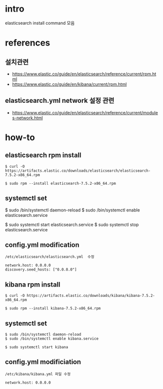 # intro 

elasticsearch install command 모음 

# references

## 설치관련
- https://www.elastic.co/guide/en/elasticsearch/reference/current/rpm.html
- https://www.elastic.co/guide/en/kibana/current/rpm.html

## elasticsearch.yml network 설정 관련 
- https://www.elastic.co/guide/en/elasticsearch/reference/current/modules-network.html

# how-to 
## elasticsearch rpm install
```
$ curl -O https://artifacts.elastic.co/downloads/elasticsearch/elasticsearch-7.5.2-x86_64.rpm

$ sudo rpm --install elasticsearch-7.5.2-x86_64.rpm
```
## systemctl set

$ sudo /bin/systemctl daemon-reload
$ sudo /bin/systemctl enable elasticsearch.service

$ sudo systemctl start elasticsearch.service
$ sudo systemctl stop elasticsearch.service

## config.yml modification 

```
/etc/elasticsearch/elasticsearch.yml  수정 

network.host: 0.0.0.0
discovery.seed_hosts: ["0.0.0.0"]
```

## kibana rpm install
```
$ curl -O https://artifacts.elastic.co/downloads/kibana/kibana-7.5.2-x86_64.rpm

$ sudo rpm --install kibana-7.5.2-x86_64.rpm
```

## systemctl set
```
$ sudo /bin/systemctl daemon-reload
$ sudo /bin/systemctl enable kibana.service

$ sudo systemctl start kibana 
```

## config.yml modificiation 
```
/etc/kibana/kibana.yml 파일 수정

network.host: 0.0.0.0
```
